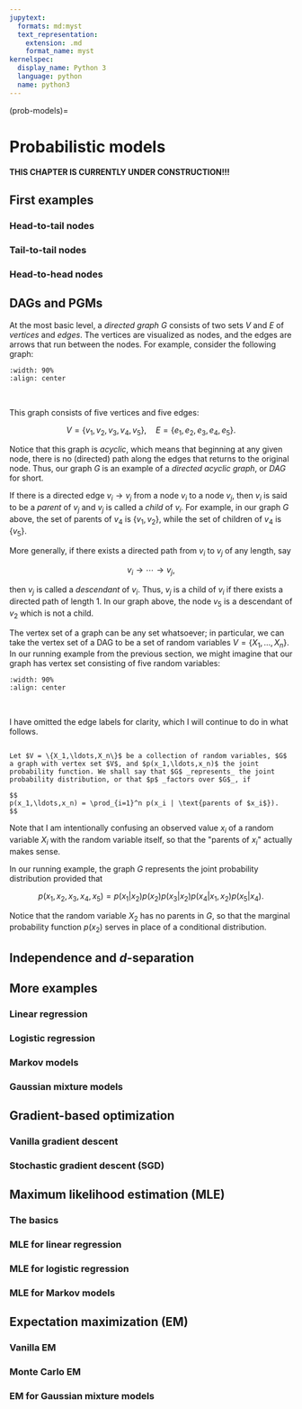 ```yaml
---
jupytext:
  formats: md:myst
  text_representation:
    extension: .md
    format_name: myst
kernelspec:
  display_name: Python 3
  language: python
  name: python3
---
```


(prob-models)=
# Probabilistic models

**THIS CHAPTER IS CURRENTLY UNDER CONSTRUCTION!!!**

## First examples

### Head-to-tail nodes

### Tail-to-tail nodes

### Head-to-head nodes



## DAGs and PGMs

At the most basic level, a _directed graph_ $G$ consists of two sets $V$ and $E$ of _vertices_ and _edges_. The vertices are visualized as nodes, and the edges are arrows that run between the nodes. For example, consider the following graph:

```{image} ../img/graph-01.svg
:width: 90%
:align: center
```
&nbsp;

This graph consists of five vertices and five edges:

$$
V = \{v_1,v_2,v_3,v_4,v_5\}, \quad E = \{e_1,e_2,e_3,e_4,e_5\}.
$$

Notice that this graph is _acyclic_, which means that beginning at any given node, there is no (directed) path along the edges that returns to the original node. Thus, our graph $G$ is an example of a _directed acyclic graph_, or _DAG_ for short.

If there is a directed edge $v_i \to v_j$ from a node $v_i$ to a node $v_j$, then $v_i$ is said to be a _parent_ of $v_j$ and $v_j$ is called a _child_ of $v_i$. For example, in our graph $G$ above, the set of parents of $v_4$ is $\{v_1,v_2\}$, while the set of children of $v_4$ is $\{v_5\}$.

More generally, if there exists a directed path from $v_i$ to $v_j$ of any length, say

$$
v_i \to \cdots \to v_j,
$$

then $v_j$ is called a _descendant_ of $v_i$. Thus, $v_j$ is a child of $v_i$ if there exists a directed path of length $1$. In our graph above, the node $v_5$ is a descendant of $v_2$ which is not a child.


The vertex set of a graph can be any set whatsoever; in particular, we can take the vertex set of a DAG to be a set of random variables $V = \{X_1,\ldots,X_n\}$. In our running example from the previous section, we might imagine that our graph has vertex set consisting of five random variables:

```{image} ../img/graph-02.svg
:width: 90%
:align: center
```
&nbsp;

I have omitted the edge labels for clarity, which I will continue to do in what follows.


```{prf:definition}

Let $V = \{X_1,\ldots,X_n\}$ be a collection of random variables, $G$ a graph with vertex set $V$, and $p(x_1,\ldots,x_n)$ the joint probability function. We shall say that $G$ _represents_ the joint probability distribution, or that $p$ _factors over $G$_, if

$$
p(x_1,\ldots,x_n) = \prod_{i=1}^n p(x_i | \text{parents of $x_i$}).
$$

```

Note that I am intentionally confusing an observed value $x_i$ of a random variable $X_i$ with the random variable itself, so that the "parents of $x_i$" actually makes sense.

In our running example, the graph $G$ represents the joint probability distribution provided that

$$
p(x_1,x_2,x_3,x_4,x_5) = p(x_1|x_2)p(x_2)p(x_3|x_2)p(x_4|x_1,x_2)p(x_5|x_4).
$$

Notice that the random variable $X_2$ has no parents in $G$, so that the marginal probability function $p(x_2)$ serves in place of a conditional distribution.


## Independence and $d$-separation

## More examples

### Linear regression

### Logistic regression

### Markov models

### Gaussian mixture models

## Gradient-based optimization

### Vanilla gradient descent

### Stochastic gradient descent (SGD)

## Maximum likelihood estimation (MLE)

### The basics

### MLE for linear regression

### MLE for logistic regression

### MLE for Markov models

## Expectation maximization (EM)

### Vanilla EM

### Monte Carlo EM

### EM for Gaussian mixture models